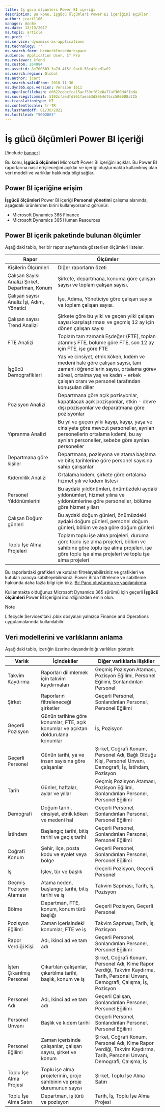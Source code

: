 ```yaml
---
title: İş gücü ölçümleri Power BI içeriği
description: Bu konu, İşgücü ölçümleri Power BI içeriğini açıklar.
author: jcart1106
manager: AnnBe
ms.date: 12/19/2017
ms.topic: article
ms.prod: ''
ms.service: dynamics-ax-applications
ms.technology: ''
ms.search.form: HcmWorkforceWorkspace
audience: Application User, IT Pro
ms.reviewer: kfend
ms.custom: 264084
ms.assetid: 8e700583-3a7d-4f5f-9ac8-58c4feed1a02
ms.search.region: Global
ms.author: jcart
ms.search.validFrom: 2016-11-30
ms.dyn365.ops.version: Version 1611
ms.openlocfilehash: d0622cebcfca15acf50cf62e8a77af360d4f1bda
ms.sourcegitcommit: 5192cfaedfd861faea63d8954d7bcc500608a225
ms.translationtype: HT
ms.contentlocale: tr-TR
ms.lasthandoff: 01/30/2021
ms.locfileid: "5092803"
---
```

# <a name="workforce-metrics-power-bi-content"></a>İş gücü ölçümleri Power BI içeriği

[!include [banner](../includes/banner.md)]

Bu konu, **İşgücü ölçümleri** Microsoft Power BI içeriğini açıklar. Bu Power BI raporlarına nasıl erişileceğini açıklar ve içeriği oluşturmakta kullanılmış olan veri modeli ve varlıklar hakkında bilgi sağlar.

## <a name="accessing-the-power-bi-content"></a>Power BI içeriğine erişim
**İşgücü ölçümleri** Power BI içeriği **Personel yönetimi** çalışma alanında, aşağıdaki ürünlerden birini kullanıyorsanız görünür:

- Microsoft Dynamics 365 Finance
- Microsoft Dynamics 365 Human Resources

## <a name="metrics-that-are-included-in-the-power-bi-content"></a>Power BI içerik paketinde bulunan ölçümler
Aşağıdaki tablo, her bir rapor sayfasında gösterilen ölçümleri listeler.

| Rapor                                           | Ölçümler |
|--------------------------------------------------|---------|
| Kişilerin Ölçümleri                                   | Diğer raporların özeti |
| Çalışan Sayısı Analizi Şirket, Departman, Konum | Şirkete, departmana, konuma göre çalışan sayısı ve toplam çalışan sayısı. |
| Çalışan sayısı Analiz İşi, Adım, Yönetici            | İşe, Adıma, Yöneticiye göre çalışan sayısı ve toplam çalışan sayısı. |
| Çalışan sayısı Trend Analizi                         | Şirkete göre bu yılki ve geçen yılki çalışan sayısı karşılaştırması ve geçmiş 12 ay için dönen çalışan sayısı |
| FTE Analizi                                     | Toplam tam zamanlı Eşdeğer (FTE), toplan atanmış FTE, bölüme göre FTE, son 12 ay için FTE, işe göre FTE |
| İşgücü Demografikleri                           | Yaş ve cinsiyet, etnik köken, kıdem ve medeni hale göre çalışan sayısı, tam zamanlı öğrencilerin sayısı, ortalama görev süresi, ortalma yaş ve kadın - erkek çalışan oranı ve personel tarafından konuşulan diller |
| Pozisyon Analizi                                | Departmana göre açık pozisyonlar, kapatılacak açık pozisyonlar, etkin - devre dışı pozisyonlar ve deparatmana göre pozisyonlar |
| Yıpranma Analizi                               | Bu yıl ve geçen yılki kayıp, kayıp, yaşa ve cinsiyete göre mevcut personeller, ayrılan personellerin ortalama kıdemi, bu ay ayrılan personeller, sebebe göre ayrılan personeller |
| Departmana göre kişiler                             | Departmana, pozisyona ve atama başlama ve bitiş tarihlerine göre personel sayısına sahip çalışanlar |
| Kıdemlilik Analizi                               | Ortalama kıdem, şirkete göre ortalama hizmet yılı ve kıdem listesi |
| Personel Yıldönümlerini                           | Bu aydaki yıldönümleri, önümüzdeki aydaki yıldönümleri, hizmet yılına ve yıldönümlerine göre personeller, bölüme göre hizmet yılları |
| Çalışan Doğum günleri                               | Bu aydaki doğum günleri, önümüzdeki aydaki doğum günleri, personel doğum günleri, bölüm ve aya göre doğum günleri |
| Toplu İşe Alma Projeleri                               | Toplam toplu işe alma projeleri, duruma göre toplu işe alma projeleri, bölüm ve sahibine göre toplu işe alma projeleri, işe göre toplu işe alma projeleri ve toplu işe alma projeleri |

Bu raporlardaki grafikleri ve kutuları filtreleyebilirsiniz ve grafikleri ve kutuları panoya sabitleyebilirsiniz. Power BI'da filtreleme ve sabitleme hakkında daha fazla bilgi için bkz. [Bir Pano oluşturma ve yapılandırma](https://powerbi.microsoft.com/guided-learning/powerbi-learning-4-2-create-configure-dashboards).

Kullanmakta olduğunuz Microsoft Dynamics 365 sürümü için geçerli **İşgücü ölçümleri** Power BI içeriğini indirdiğinizden emin olun.

> [!NOTE]
> Lifecycle Services'taki .pbix dosyaları yalnızca Finance and Operations uygulamalarında kullanılabilir.

## <a name="understanding-the-data-model-and-entities"></a>Veri modellerini ve varlıklarını anlama
Aşağıdaki tablo, içeriğin üzerine dayandırıldığı varlıkları gösterir.

| Varlık                   | İçindekiler                                                                            | Diğer varlıklarla ilişkiler |
|--------------------------|-------------------------------------------------------------------------------------|-----------------------------------|
| Takvim Kaydırma          | Raporları dilimlemek için takvim kaydırmaları                                                   | Geçmiş Pozisyon Ataması, Pozisyon Eğilimi, Personel Eğilimi, Sonlandırılan Personel |
| Şirket                  | Raporların filtreleneceği şirketler                                                      | Geçerli Personel, Sonlandırılan Personel, Personel Eğilimi |
| Geçerli Pozisyon         | Günün tarihine göre konumlar, FTE, açık konumlar ve açıktan doldurulana konumlar | İş, Pozisyon |
| Geçerli Personel         | Günün tarihi, ya ve insan sayısına göre çalışanlar                                  | Şirket, Coğrafi Konum, Personel Adı, Bağlı Olduğu Kişi, Personel Unvanı, Demografi, İş, İstihdam, Pozisyon |
| Tarih                     | Günler, haftalar, aylar ve yıllar                                                      | Geçmiş Pozisyon Ataması, Pozisyon Eğilimi, Sonlandırılan Personel, Personel Eğilimi |
| Demografi             | Doğum tarihi, cinsiyet, etnik köken ve medeni hal                            | Geçerli Personel, Sonlandırılan Personel, Personel Eğilimi |
| İstihdam               | Başlangıç tarihi, bitiş tarihi ve geçiş tarihi                                           | Geçerli Personel, Sonlandırılan Personel, Personel Eğilimi |
| Coğrafi Konum      | Şehir, ilçe, posta kodu ve eyalet veya bölge                                    | Geçerli Personel, Sonlandırılan Personel, Personel Eğilimi |
| İş                      | İşlev, tür ve başlık                                                           | Geçerli Pozisyon, Geçerli Personel |
| Geçmiş Pozisyon Ataması | Atama neden, başlangıç tarihi, bitiş tarihi ve iş                                    | Takvim Sapması, Tarih, İş, Pozisyon |
| Bölme                 | Departman, FTE, konum, konum türü başlığı                                 | Geçerli Pozisyon, Geçerli Personel |
| Pozisyon Eğilimi           | Zaman içerisindeki konumlar, FTE ve iş                                                   | Takvim Sapması, Tarih, İş, Pozisyon |
| Rapor Verdiği Kişi               | Adı, ikinci ad ve tam adı                                                | Geçerli Personel, Sonlandırılan Personel, Personel Eğilimi |
| İşten Çıkarılmış Personel      | Çıkartılan çalışanlar, çıkartılma tarihi, başlık, konum ve iş                      | Şirket, Coğrafi Konum, Personel Adı, Kime Rapor Verdiği, Takvim Kaydırma, Tarih, Personel Unvanı, Demografi, Çalışma, İş, Pozisyon |
| Personel Adı            | Adı, ikinci ad ve tam adı                                                | Geçerli Çalışan, Sonlandırılan Personel, Personel Eğilimi |
| Personel Unvanı           | Başlık ve kıdem tarihi                                                            | Geçerli Personel, Sonlandırılan Personel, Personel Eğilimi |
| Personel Eğilimi           | Zaman içerisinde çalışanlar, çalışan sayısı, şirket ve konum                                 | Şirket, Coğrafi Konum, Personel Adı, Kime Rapor Verdiği, Takvim Kaydırma, Tarih, Personel Unvanı, Demografi, Çalışma, İş |
| Toplu İşe Alma Projesi        | Toplu işe alma projelerinin, proje sahibinin ve proje durumunun sayısı                     | Şirket, Toplu İşe Alma Satırı |
| Toplu İşe Alma Satırı           | Departman, iş türü ve pozisyon                                           | Tarih, İş, Toplu İşe Alma Projesi |
